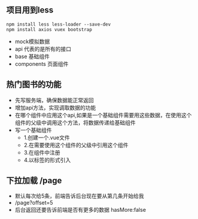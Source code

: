 ﻿## 项目用到less
```
npm install less less-loader --save-dev
npm install axios vuex bootstrap
```
- mock模拟数据
- api 代表的是所有的接口
- base 基础组件
- components 页面组件

## 热门图书的功能
- 先写服务端，确保数据能正常返回
- 增加api方法，实现调取数据的功能
- 在哪个组件中应用这个api,如果是一个基础组件需要用这些数据，在使用这个组件的父级中调用这个方法，将数据传递给基础组件
- 写一个基础组件
  - 1.创建一个.vue文件
  - 2.在需要使用这个组件的父级中引用这个组件
  - 3.在组件中注册
  - 4.以标签的形式引入

## 下拉加载 /page
- 默认每次给5条，前端告诉后台现在要从第几条开始给我
- /page?offset=5
- 后台返回还要告诉前端是否有更多的数据 hasMore:false

